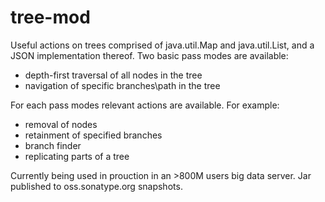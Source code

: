 # tree-mod 
Useful actions on trees comprised of java.util.Map and java.util.List, and a JSON implementation thereof.
Two basic pass modes are available:
 - depth-first traversal of all nodes in the tree
 - navigation of specific branches\path in the tree

For each pass modes relevant actions are available. For example:
 - removal of nodes
 - retainment of specified branches
 - branch finder
 - replicating parts of a tree

Currently being used in prouction in an >800M users big data server.
Jar published to oss.sonatype.org snapshots.
